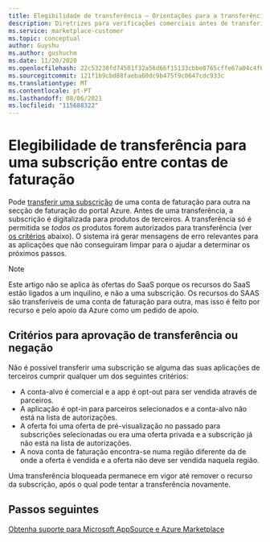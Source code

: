 ```yaml
---
title: Elegibilidade de transferência – Orientações para a transferência de uma subscrição entre contas de faturação, Azure Marketplace
description: Diretrizes para verificações comerciais antes de transferir uma subscrição entre contas de faturação no portal Azure.
ms.service: marketplace-customer
ms.topic: conceptual
author: Guyshu
ms.author: gushuchm
ms.date: 11/20/2020
ms.openlocfilehash: 22c53238fd74501f32a56d66f15133cbbe8765cffe67a04c4f66779c15b16c37
ms.sourcegitcommit: 121f1b9cbd88faeba60dc9b475f9c0647cdc933c
ms.translationtype: MT
ms.contentlocale: pt-PT
ms.lasthandoff: 08/06/2021
ms.locfileid: "115688322"
---
```

# <a name="transfer-eligibility-for-a-subscription-between-billing-accounts"></a>Elegibilidade de transferência para uma subscrição entre contas de faturação

Pode [transferir uma subscrição](/azure/cost-management-billing/understand/subscription-transfer) de uma conta de faturação para outra na secção de faturação do portal Azure. Antes de uma transferência, a subscrição é digitalizada para produtos de terceiros. A transferência só é permitida se *todos os* produtos forem autorizados para transferência (ver [os critérios](#criteria-for-transfer-approval-or-denial) abaixo). O sistema irá gerar mensagens de erro relevantes para as aplicações que não conseguiram limpar para o ajudar a determinar os próximos passos.

> [!NOTE]
> Este artigo não se aplica às ofertas do SaaS porque os recursos do SaaS estão ligados a um inquilino, e não a uma subscrição. Os recursos do SAAS são transferíveis de uma conta de faturação para outra, mas isso é feito por recurso e pelo apoio da Azure como um pedido de apoio.

## <a name="criteria-for-transfer-approval-or-denial"></a>Critérios para aprovação de transferência ou negação

Não é possível transferir uma subscrição se alguma das suas aplicações de terceiros cumprir qualquer um dos seguintes critérios:

- A conta-alvo é comercial e a app é opt-out para ser vendida através de parceiros.
- A aplicação é opt-in para parceiros selecionados e a conta-alvo não está na lista de autorizações.
- A oferta foi uma oferta de pré-visualização no passado para subscrições selecionadas ou era uma oferta privada e a subscrição já não está na lista de autorizações.
- A nova conta de faturação encontra-se numa região diferente da de onde a oferta é vendida e a oferta não deve ser vendida naquela região.

Uma transferência bloqueada permanece em vigor até remover o recurso da subscrição, após o qual pode tentar a transferência novamente.

## <a name="next-steps"></a>Passos seguintes

[Obtenha suporte para Microsoft AppSource e Azure Marketplace](get-support.md)


